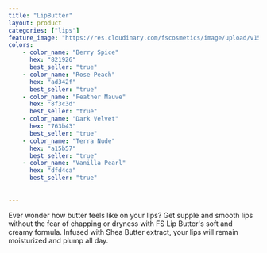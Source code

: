 ```yaml
---
title: "LipButter"
layout: product
categories: ["lips"]
feature_image: "https://res.cloudinary.com/fscosmetics/image/upload/v1584009712/lip-butter.jpg"
colors:
    - color_name: "Berry Spice" 
      hex: "821926"
      best_seller: "true"
    - color_name: "Rose Peach" 
      hex: "ad342f"
      best_seller: "true"    
    - color_name: "Feather Mauve" 
      hex: "8f3c3d"
      best_seller: "true"    
    - color_name: "Dark Velvet" 
      hex: "763b43"
      best_seller: "true"
    - color_name: "Terra Nude" 
      hex: "a15b57"
      best_seller: "true"    
    - color_name: "Vanilla Pearl" 
      hex: "dfd4ca"
      best_seller: "true"    
    
   
---
```

Ever wonder how butter feels like on your lips? Get supple and smooth lips without the fear of chapping or dryness with FS Lip Butter's soft and creamy formula. Infused with Shea Butter extract, your lips will remain moisturized and plump all day.
